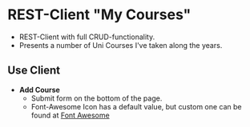 # REST-Client "My Courses"
* REST-Client with full CRUD-functionality.
* Presents a number of Uni Courses I've taken along the years.

## Use Client
* **Add Course**
  * Submit form on the bottom of the page. 
  * Font-Awesome Icon has a default value, but custom one can be found at [Font Awesome](https://fontawesome.com/icons?d=gallery)
